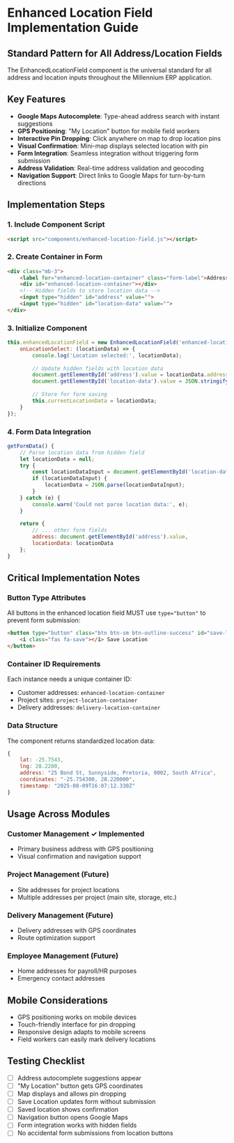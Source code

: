# Enhanced Location Field Implementation Guide

## Standard Pattern for All Address/Location Fields

The EnhancedLocationField component is the universal standard for all address and location inputs throughout the Millennium ERP application.

## Key Features

- **Google Maps Autocomplete**: Type-ahead address search with instant suggestions
- **GPS Positioning**: "My Location" button for mobile field workers
- **Interactive Pin Dropping**: Click anywhere on map to drop location pins
- **Visual Confirmation**: Mini-map displays selected location with pin
- **Form Integration**: Seamless integration without triggering form submission
- **Address Validation**: Real-time address validation and geocoding
- **Navigation Support**: Direct links to Google Maps for turn-by-turn directions

## Implementation Steps

### 1. Include Component Script
```html
<script src="components/enhanced-location-field.js"></script>
```

### 2. Create Container in Form
```html
<div class="mb-3">
    <label for="enhanced-location-container" class="form-label">Address</label>
    <div id="enhanced-location-container"></div>
    <!-- Hidden fields to store location data -->
    <input type="hidden" id="address" value="">
    <input type="hidden" id="location-data" value="">
</div>
```

### 3. Initialize Component
```javascript
this.enhancedLocationField = new EnhancedLocationField('enhanced-location-container', {
    onLocationSelect: (locationData) => {
        console.log('Location selected:', locationData);
        
        // Update hidden fields with location data
        document.getElementById('address').value = locationData.address || locationData.coordinates;
        document.getElementById('location-data').value = JSON.stringify(locationData);
        
        // Store for form saving
        this.currentLocationData = locationData;
    }
});
```

### 4. Form Data Integration
```javascript
getFormData() {
    // Parse location data from hidden field
    let locationData = null;
    try {
        const locationDataInput = document.getElementById('location-data').value;
        if (locationDataInput) {
            locationData = JSON.parse(locationDataInput);
        }
    } catch (e) {
        console.warn('Could not parse location data:', e);
    }
    
    return {
        // ... other form fields
        address: document.getElementById('address').value,
        locationData: locationData
    };
}
```

## Critical Implementation Notes

### Button Type Attributes
All buttons in the enhanced location field MUST use `type="button"` to prevent form submission:
```html
<button type="button" class="btn btn-sm btn-outline-success" id="save-location-btn">
    <i class="fas fa-save"></i> Save Location
</button>
```

### Container ID Requirements
Each instance needs a unique container ID:
- Customer addresses: `enhanced-location-container`
- Project sites: `project-location-container`  
- Delivery addresses: `delivery-location-container`

### Data Structure
The component returns standardized location data:
```javascript
{
    lat: -25.7543,
    lng: 28.2200,
    address: "25 Bond St, Sunnyside, Pretoria, 0002, South Africa",
    coordinates: "-25.754300, 28.220000",
    timestamp: "2025-08-09T16:07:12.330Z"
}
```

## Usage Across Modules

### Customer Management ✓ Implemented
- Primary business address with GPS positioning
- Visual confirmation and navigation support

### Project Management (Future)
- Site addresses for project locations
- Multiple addresses per project (main site, storage, etc.)

### Delivery Management (Future)  
- Delivery addresses with GPS coordinates
- Route optimization support

### Employee Management (Future)
- Home addresses for payroll/HR purposes
- Emergency contact addresses

## Mobile Considerations

- GPS positioning works on mobile devices
- Touch-friendly interface for pin dropping
- Responsive design adapts to mobile screens
- Field workers can easily mark delivery locations

## Testing Checklist

- [ ] Address autocomplete suggestions appear
- [ ] "My Location" button gets GPS coordinates
- [ ] Map displays and allows pin dropping
- [ ] Save Location updates form without submission
- [ ] Saved location shows confirmation
- [ ] Navigation button opens Google Maps
- [ ] Form integration works with hidden fields
- [ ] No accidental form submissions from location buttons